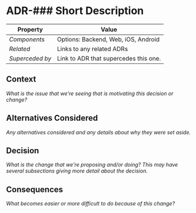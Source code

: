 # ADR-### Short Description

| Property        | Value                                 |
| --              | --                                    |
| *Components*    | Options: Backend, Web, iOS, Android   |
| *Related*       | Links to any related ADRs             |
| *Superceded by* | Link to ADR that supercedes this one. | 

## Context

*What is the issue that we're seeing that is motivating this decision or change?*

## Alternatives Considered

*Any alternatives considered and any details about why they were set aside.*

## Decision

*What is the change that we're proposing and/or doing? This may have several subsections giving more detail about the decision.*

## Consequences

*What becomes easier or more difficult to do because of this change?*
